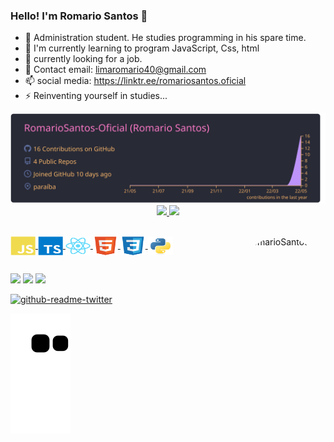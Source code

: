 ### Hello! I'm Romario Santos 👋


- 🔭 Administration student. He studies programming in his spare time.
- 🌱 I'm currently learning to program JavaScript, Css, html
- 🤔 currently looking for a job.
- 💬 Contact email: limaromario40@gmail.com
- 📫 social media: https://linktr.ee/romariosantos.oficial
- ⚡ Reinventing yourself in studies...

<div align="center">
  
  ![](https://raw.githubusercontent.com/RomarioSantos-Oficial/RomarioSantos-oficial/main/profile-summary-card-output/dracula/0-profile-details.svg)
  <a href= https://github.com/RomarioSantos-Oficial>
   <img height="160em" src="https://github-readme-stats.vercel.app/api?username=RomarioSantos-Oficial&show_icons=true&theme=dracula&include_all_commits=true&count_private=true"/>
  <img height="160em" src="https://github-readme-stats.vercel.app/api/top-langs/?username=RomarioSantos-Oficial&layout=compact&langs_count=7&theme=dracula"/>
</div>
  
  <div style="display: inline_block"><br>
  <img align="center" alt="RomarioSantosJs" height="30" width="40" src="https://raw.githubusercontent.com/devicons/devicon/master/icons/javascript/javascript-plain.svg">
  <img align="center" alt="RomarioSantos-Ts" height="30" width="40" src="https://raw.githubusercontent.com/devicons/devicon/master/icons/typescript/typescript-plain.svg">
  <img align="center" alt="RomarioSantos-React" height="30" width="40" src="https://raw.githubusercontent.com/devicons/devicon/master/icons/react/react-original.svg">
  <img align="center" alt="RomarioSantos-HTML" height="30" width="40" src="https://raw.githubusercontent.com/devicons/devicon/master/icons/html5/html5-original.svg">
  <img align="center" alt="RomarioSantos-CSS" height="30" width="40" src="https://raw.githubusercontent.com/devicons/devicon/master/icons/css3/css3-original.svg">
  <img align="center" alt="RomarioSantos-Python" height="30" width="40" src="https://raw.githubusercontent.com/devicons/devicon/master/icons/python/python-original.svg">
  <img align="right" alt="RomarioSantos-pic" src="https://i.pinimg.com/originals/dc/cc/6c/dccc6c3474d32d356f41dfd2ffdba61d.jpg" height="150" style="border-radius: 50%;">
</div>
  
  
  ##
 
<div> 
  <a href="https://instagram.com/romariosanto.oficial" target="_blank"><img src="https://img.shields.io/badge/-Instagram-%23E4405F?style=for-the-badge&logo=instagram&logoColor=white" target="_blank"></a>
  <a href = "limaromario40@gmail.com"><img src="https://img.shields.io/badge/-Gmail-%23333?style=for-the-badge&logo=gmail&logoColor=white" target="_blank"></a>
  <a href="[https://www.linkedin.com/in/rafaella-ballerini-45875016a](https://www.linkedin.com/in/romario-de-lima-dos-santos-047837192/)" target="_blank"><img src="https://img.shields.io/badge/-LinkedIn-%230077B5?style=for-the-badge&logo=linkedin&logoColor=white" target="_blank"></a> 
  
  [![github-readme-twitter](https://github-readme-twitter.gazf.vercel.app/api?id=romariosant0s)](https://github.com/gazf/github-readme-twitter)
  
  ![Snake animation](https://github.com/RomarioSantos-Oficial/RomarioSantos-oficial/blob/output/github-contribution-grid-snake.svg)
</div>
